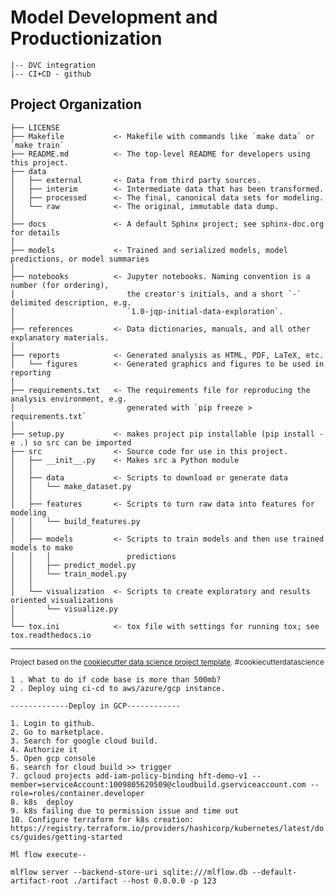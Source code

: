Model Development and Productionization 
=======================================
    |-- DVC integration
    |-- CI+CD - github




Project Organization
------------

    ├── LICENSE
    ├── Makefile           <- Makefile with commands like `make data` or `make train`
    ├── README.md          <- The top-level README for developers using this project.
    ├── data
    │   ├── external       <- Data from third party sources.
    │   ├── interim        <- Intermediate data that has been transformed.
    │   ├── processed      <- The final, canonical data sets for modeling.
    │   └── raw            <- The original, immutable data dump.
    │
    ├── docs               <- A default Sphinx project; see sphinx-doc.org for details
    │
    ├── models             <- Trained and serialized models, model predictions, or model summaries
    │
    ├── notebooks          <- Jupyter notebooks. Naming convention is a number (for ordering),
    │                         the creator's initials, and a short `-` delimited description, e.g.
    │                         `1.0-jqp-initial-data-exploration`.
    │
    ├── references         <- Data dictionaries, manuals, and all other explanatory materials.
    │
    ├── reports            <- Generated analysis as HTML, PDF, LaTeX, etc.
    │   └── figures        <- Generated graphics and figures to be used in reporting
    │
    ├── requirements.txt   <- The requirements file for reproducing the analysis environment, e.g.
    │                         generated with `pip freeze > requirements.txt`
    │
    ├── setup.py           <- makes project pip installable (pip install -e .) so src can be imported
    ├── src                <- Source code for use in this project.
    │   ├── __init__.py    <- Makes src a Python module
    │   │
    │   ├── data           <- Scripts to download or generate data
    │   │   └── make_dataset.py
    │   │
    │   ├── features       <- Scripts to turn raw data into features for modeling
    │   │   └── build_features.py
    │   │
    │   ├── models         <- Scripts to train models and then use trained models to make
    │   │   │                 predictions
    │   │   ├── predict_model.py
    │   │   └── train_model.py
    │   │
    │   └── visualization  <- Scripts to create exploratory and results oriented visualizations
    │       └── visualize.py
    │
    └── tox.ini            <- tox file with settings for running tox; see tox.readthedocs.io


--------

<p><small>Project based on the <a target="_blank" href="https://drivendata.github.io/cookiecutter-data-science/">cookiecutter data science project template</a>. #cookiecutterdatascience</small></p>


```1 . What to do if code base is more than 500mb?```</br>
```2 . Deploy uing ci-cd to aws/azure/gcp instance.```</br>




```-------------Deploy in GCP------------```</br>

`1. Login to github.`</br>
`2. Go to marketplace.`</br>
`3. Search for google cloud build.`</br>
`4. Authorize it`</br>
`5. Open gcp console `</br>
`6. search for cloud build >> trigger`</br>
```7. gcloud projects add-iam-policy-binding hft-demo-v1 --member=serviceAccount:1009805620509@cloudbuild.gserviceaccount.com --role=roles/container.developer```</br>
`8. k8s  deploy`</br>
`9. k8s failing due to permission issue and time out`</br>
`10. Configure terraform for k8s creation: https://registry.terraform.io/providers/hashicorp/kubernetes/latest/docs/guides/getting-started`


`Ml flow execute--`

`mlflow server --backend-store-uri sqlite:///mlflow.db --default-artifact-root ./artifact --host 0.0.0.0 -p 123`
